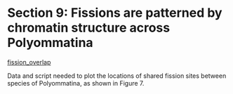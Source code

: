 # Section 9: Fissions are patterned by chromatin structure across Polyommatina

[fission_overlap](<https://github.com/charlottewright/Poyommatina_evolution_MS/tree/main/9_chromatin/fission_overlap>)

Data and script needed to plot the locations of shared fission sites between species of Polyommatina, as shown in Figure 7. 
